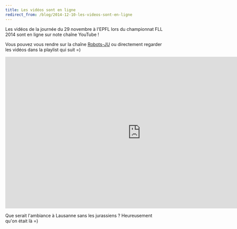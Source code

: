 ```yaml
---
title: Les vidéos sont en ligne
redirect_from: /blog/2014-12-10-les-videos-sont-en-ligne
---
```


Les vidéos de la journée du 29 novembre à l'EPFL lors du championnat FLL 2014 sont en ligne sur note chaîne YouTube !

Vous pouvez vous rendre sur la chaîne [Robots-JU](https://www.youtube.com/user/robotsju) ou directement regarder les vidéos dans la playlist qui suit =)

<iframe src="https://www.youtube.com/embed/videoseries?list=PLJd3CiuQpT1xfykIhSzsTXXBxAhI3oQ07" frameborder="0" width="853" height="480"></iframe>

Que serait l'ambiance à Lausanne sans les jurassiens ? Heureusement qu'on était là =)
